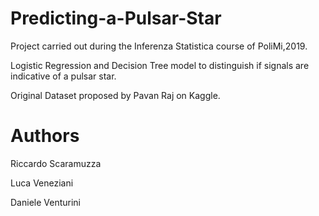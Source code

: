 # Predicting-a-Pulsar-Star
Project carried out during the Inferenza Statistica course of PoliMi,2019.

Logistic Regression and Decision Tree model to distinguish if signals are indicative of a pulsar star.

Original Dataset proposed by Pavan Raj on Kaggle.

# Authors
Riccardo Scaramuzza

Luca Veneziani

Daniele Venturini
